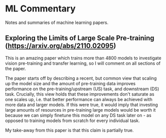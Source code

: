 # ML Commentary
Notes and summaries of machine learning papers.

## Exploring the Limits of Large Scale Pre-training (https://arxiv.org/abs/2110.02095)

This is an amazing paper which trains more than 4800 models to investigate vision pre-training and transfer learning, so I will comment on all sections of the paper.

The paper starts off by describing a recent, but common view that scaling up the model size and the amount of pre-training data improves performance on the pre-training/upstream (US) task, and downstream (DS) task. Crucially, this view holds that these improvements don't saturate as one scales up, i.e. that better performance can always be achieved with more data and larger models. If this were true, it would imply that investing large amounts of resources in pre-training large models would be worth it because we can simply finetune this model on any DS task later on - as opposed to training models from scratch for every individual task.

My take-away from this paper is that this claim is partially true.

